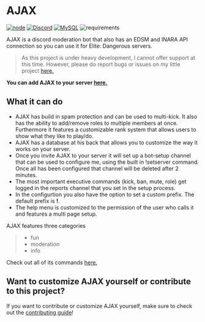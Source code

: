# AJAX

[![node](https://img.shields.io/badge/Node.js-v.12.X-brightgreen)](https://nodejs.org)
[![Discord](https://img.shields.io/badge/Discord-v.12-blue)](https://discord.js.org/#/docs/main/stable/general/welcome)
[![MySQL](https://img.shields.io/badge/MySQL-v.8.0-9cf)](https://www.mysql.com/)
![requirements](https://img.shields.io/badge/requirements-up%20to%20date-brightgreen)

AJAX is a discord moderation bot that also has an EDSM and INARA API connection so you can use it for Elite: Dangerous servers.

> As this project is under heavy development, I cannot offer support at this time.  However, please do report bugs or issues on my little project [here.](https://github.com/Worthy-Alpaca/AJAX/issues)

**You can add AJAX to your server [here.](https://discord.com/api/oauth2/authorize?client_id=682255208125956128&permissions=8&redirect_uri=https%3A%2F%2Fworthyalpaca.de%2F&scope=bot)**

## What it can do

- AJAX has build in spam protection and can be used to multi-kick. It also has the ability to add/remove roles to multiple members at once. Furthermore it features a customizable rank system that allows users to show what they like to play/do.
- AJAX has a database at his back that allows you to customize the way it works on your server.
- Once you invite AJAX to your server it will set up a bot-setup channel that can be used to configure me, using the built in !setserver command. Once all has been configured  that channel will be deleted after 2 minutes. 
- The most important executive commands (kick, ban, mute, role) get logged in the reports channel that you set in the setup process.
- In the configurtion you also have the option to set a custom prefix. The default prefix is **!**.
- The help menu is customized to the permission of the user who calls it and features a multi page setup.

AJAX features three categories
> - fun
> - moderation
> - info

Check out all of its commands [here.](https://github.com/Worthy-Alpaca/AJAX/blob/develop/MY_COMMANDS.md)

## Want to customize AJAX yourself or contribute to this project?

If you want to contribute or customize AJAX yourself, make sure to check out the [contributing guide](https://github.com/Worthy-Alpaca/AJAX/blob/master/CONTRIBUTING.md#contributing)!